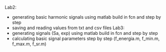 Lab2:
- generating basic harmonic signals using matlab build in fcn and step by step
- saving and reading values from txt and csv files 
Lab3: 
- generating signals (Sa, exp) using matlab build in fcn and step by step
- calculating basic signal parameters step by step (f_energia.m, f_min.m, f_max.m, f_sr.m)


